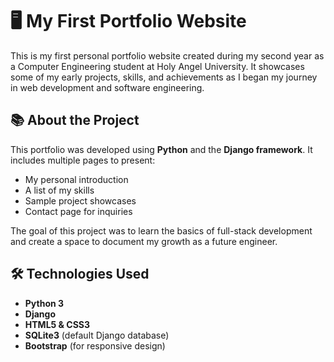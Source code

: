 # 🖥️ My First Portfolio Website

This is my first personal portfolio website created during my second year as a Computer Engineering student at Holy Angel University. It showcases some of my early projects, skills, and achievements as I began my journey in web development and software engineering.

## 📚 About the Project

This portfolio was developed using **Python** and the **Django framework**. It includes multiple pages to present:
- My personal introduction
- A list of my skills
- Sample project showcases
- Contact page for inquiries

The goal of this project was to learn the basics of full-stack development and create a space to document my growth as a future engineer.

## 🛠️ Technologies Used

- **Python 3**
- **Django**
- **HTML5 & CSS3**
- **SQLite3** (default Django database)
- **Bootstrap** (for responsive design)
